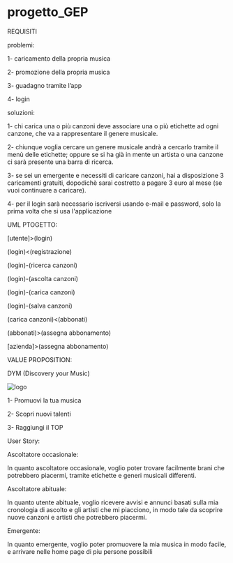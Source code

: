 # progetto_GEP

REQUISITI

problemi:


1- caricamento della propria musica

2- promozione della propria musica

3- guadagno tramite l’app

4- login



soluzioni:


1- chi carica una o più canzoni deve associare una o più etichette ad ogni canzone, che va a rappresentare il genere musicale.

2- chiunque voglia cercare un genere musicale andrà a cercarlo tramite il menù delle etichette; oppure se si ha già in mente un artista o una canzone ci sarà presente una barra di ricerca.

3- se sei un emergente e necessiti di caricare canzoni, hai a disposizione 3 caricamenti gratuiti, dopodichè sarai costretto a pagare 3 euro al mese (se vuoi continuare a caricare).

4- per il login sarà necessario iscriversi usando e-mail e password, solo la prima volta che si usa l'applicazione



UML PTOGETTO:

[utente]>(login)

(login)<(registrazione)

(login)-(ricerca canzoni)

(login)-(ascolta canzoni)

(login)-(carica canzoni)

(login)-(salva canzoni)

(carica canzoni)<(abbonati)

(abbonati)>(assegna abbonamento)

[azienda]>(assegna abbonamento)



VALUE PROPOSITION:


DYM (Discovery your Music)

![logo](https://github.com/cesatag0/progetto_GEP/assets/101175014/bfa924b0-f27c-4793-98d9-95d4ae12eff5)

1- Promuovi la tua musica

2- Scopri nuovi talenti

3- Raggiungi il TOP



User Story:


Ascoltatore occasionale:

In quanto ascoltatore occasionale, voglio poter trovare facilmente brani che potrebbero piacermi, tramite etichette e generi musicali differenti.


Ascoltatore abituale:

In quanto utente abituale, voglio ricevere avvisi e annunci basati sulla mia cronologia di ascolto e gli artisti che mi piacciono, in modo tale da scoprire nuove canzoni e artisti che potrebbero piacermi.


Emergente:

In quanto emergente, voglio poter promuovere la mia musica in modo facile, e arrivare nelle home page di piu persone possibili
